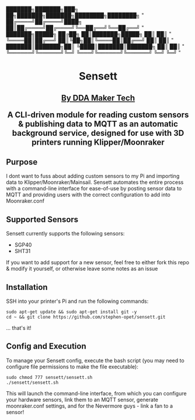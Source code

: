 ███████╗███████╗███╗   ██╗███████╗███████╗████████╗████████╗ "
██╔════╝██╔════╝████╗  ██║██╔════╝██╔════╝╚══██╔══╝╚══██╔══╝ "
███████╗█████╗  ██╔██╗ ██║███████╗█████╗     ██║      ██║    "
╚════██║██╔══╝  ██║╚██╗██║╚════██║██╔══╝     ██║      ██║    "
███████║███████╗██║ ╚████║███████║███████╗   ██║      ██║    "
 ╚══════╝╚══════╝╚═╝  ╚═══╝╚══════╝╚══════╝   ╚═╝      ╚═╝    "

<p align="center">
  <a>
    <h1 align="center">Sensett</h1>
    <h2 align="center"><a href="https://ddamakertech.com">By DDA Maker Tech</a>
  </a>
</p>
<p align="center">
  A CLI-driven module for reading custom sensors & publishing data to MQTT as an automatic background service, designed for use with 3D printers running Klipper/Moonraker
</p>

## Purpose

I dont want to fuss about adding custom sensors to my Pi and importing data to Klipper/Moonraker/Mainsail. Sensett automates the entire process with a command-line interface for ease-of-use by posting sensor data to MQTT and providing users with the correct configuration to add into Moonraker.conf

## Supported Sensors

Sensett currently supports the following sensors:
- SGP40
- SHT31

If you want to add support for a new sensor, feel free to either fork this repo & modify it yourself, or otherwise leave some notes as an issue


## Installation

SSH into your printer's Pi and run the following commands:
  ```
  sudo apt-get update && sudo apt-get install git -y
  cd ~ && git clone https://github.com/stephen-opet/sensett.git
  ```
... that's it!

## Config and Execution

To manage your Sensett config, execute the bash script (you may need to configure file permissions to make the file executable):
  ```
  sudo chmod 777 sensett/sensett.sh
  ./sensett/sensett.sh
  ```
This will launch the command-line interface, from which you can configure your hardware sensors, link them to an MQTT sensor, generate moonraker.conf settings, and for the Nevermore guys - link a fan to a sensor!
